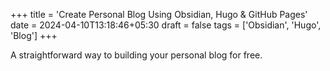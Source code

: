 +++
title = 'Create Personal Blog Using Obsidian, Hugo & GitHub Pages'
date = 2024-04-10T13:18:46+05:30
draft = false
tags = ['Obsidian', 'Hugo', 'Blog']
+++

A straightforward way to building your personal blog for free.